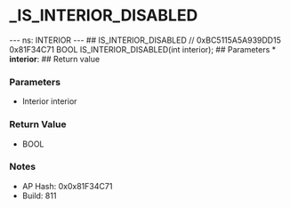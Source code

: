 # _IS_INTERIOR_DISABLED

--- ns: INTERIOR --- ## IS_INTERIOR_DISABLED  // 0xBC5115A5A939DD15 0x81F34C71 BOOL IS_INTERIOR_DISABLED(int interior);   ## Parameters * **interior**:  ## Return value

### Parameters
* Interior interior

### Return Value
* BOOL

### Notes
* AP Hash: 0x0x81F34C71
* Build: 811

